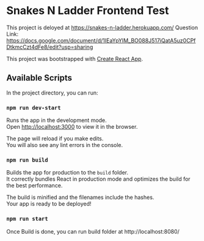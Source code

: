 # Snakes N Ladder Frontend Test
This project is deloyed at https://snakes-n-ladder.herokuapp.com/
Question Link: https://docs.google.com/document/d/1IEaYpYIM_BO088J517iQatA5uz0CPfDtkmcCzt4dFe8/edit?usp=sharing

This project was bootstrapped with [Create React App](https://github.com/facebook/create-react-app).

## Available Scripts

In the project directory, you can run:

### `npm run dev-start`

Runs the app in the development mode.<br />
Open [http://localhost:3000](http://localhost:3000) to view it in the browser.

The page will reload if you make edits.<br />
You will also see any lint errors in the console.

### `npm run build`

Builds the app for production to the `build` folder.<br />
It correctly bundles React in production mode and optimizes the build for the best performance.

The build is minified and the filenames include the hashes.<br />
Your app is ready to be deployed!

### `npm run start`

Once Build is done, you can run build folder at http://localhost:8080/
